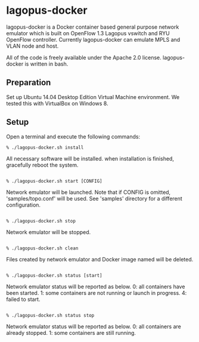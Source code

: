 lagopus-docker
==============
lagopus-docker is a Docker container based general purpose network emulator which is built on OpenFlow 1.3 Lagopus vswitch and RYU OpenFlow controller.
Currently lagopus-docker can emulate MPLS and VLAN node and host.

All of the code is freely available under the Apache 2.0 license. lagopus-docker is written in bash.

Preparation
-----------
Set up Ubuntu 14.04 Desktop Edition Virtual Machine environment. We
tested this with VirtualBox on Windows 8.

Setup
-----
Open a terminal and execute the following commands:

```
% ./lagopus-docker.sh install
```
All necessary software will be installed.
when installation is finished, gracefully reboot the system.
```

% ./lagopus-docker.sh start [CONFIG]
```
Network emulator will be launched.
Note that if CONFIG is omitted, 'samples/topo.conf' will be used.
See 'samples' directory for a different configuration.
```

% ./lagopus-docker.sh stop
```
Network emulator will be stopped.
```

% ./lagopus-docker.sh clean
```
Files created by network emulator and Docker image named <none> will be deleted.
```

% ./lagopus-docker.sh status [start]
```
Network emulator status will be reported as below.
0: all containers have been started.
1: some containers are not running or launch in progress.
4: failed to start.
```

% ./lagopus-docker.sh status stop
```
Network emulator status will be reported as below.
0: all containers are already stopped.
1: some containers are still running.
```
